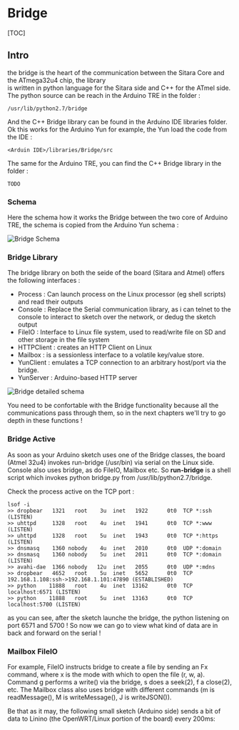 Bridge 
======
[TOC]

## Intro 
the bridge is the heart of the communication between the Sitara Core and the ATmega32u4 chip, the library  
is written in python language for the Sitara side and C++ for the ATmel side. The python source can be reach in the Arduino TRE in the folder : 

    /usr/lib/python2.7/bridge
    
And the C++ Bridge library can be found in the Arduino IDE libraries folder. Ok this works for the Arduino Yun 
for example, the Yun load the code from the IDE : 

    <Arduin IDE>/libraries/Bridge/src 
    
The same for the Arduino TRE, you can find the C++ Bridge library in the folder : 

    TODO 
    
### Schema 
Here the schema how it works the Bridge between the two core of Arduino TRE, the schema is copied from the 
Arduino Yun schema : 

![Bridge Schema](https://www.arduino.cc/en/uploads/Main/BridgeInShort.png)
    


### Bridge Library 
The bridge library on both the seide of the board (Sitara and Atmel) offers the following interfaces : 

+ Process : Can launch process on the Linux processor (eg shell scripts) and read their outputs
+ Console : Replace the Serial communication library, as i can telnet to the console to interact to sketch over the network, or dedug the sketch output
+ FileIO : Interface to Linux file system, used to read/write file on SD and other storage in the file system
+ HTTPClient : creates an HTTP Client on Linux 
+ Mailbox : is a sessionless interface to a volatile key/value store.
+ YunClient : emulates a TCP connection to an arbitrary host/port via the bridge.
+ YunServer : Arduino-based HTTP server

![Bridge detailed schema](http://googledrive.com/host/0B81i049MUE-9fjV6WkIxQXNQZWRLYzdqSWl2RkJ6MjZPMFJCNGVYVzlLT1lGRkxQTGJmSjQ/schema/arduino-bridge.png)

You need to be confortable with the Bridge functionality because all the communications pass through them, so in the next chapters we'll try to go depth in these functions ! 

### Bridge Active
As soon as your Arduino sketch uses one of the Bridge classes, the board (Atmel 32u4) invokes run-bridge (/usr/bin) via serial on the Linux side. Console also uses bridge, as do FileIO, Mailbox etc. So **run-bridge** is a shell script which invokes python bridge.py from /usr/lib/python2.7/bridge. 

Check the process active on the TCP port : 

    lsof -i 
    >> dropbear   1321   root    3u  inet   1922      0t0  TCP *:ssh (LISTEN)
    >> uhttpd     1328   root    4u  inet   1941      0t0  TCP *:www (LISTEN)
    >> uhttpd     1328   root    5u  inet   1943      0t0  TCP *:https (LISTEN)
    >> dnsmasq    1360 nobody    4u  inet   2010      0t0  UDP *:domain 
    >> dnsmasq    1360 nobody    5u  inet   2011      0t0  TCP *:domain (LISTEN)
    >> avahi-dae  1366 nobody   12u  inet   2055      0t0  UDP *:mdns 
    >> dropbear   4652   root    5u  inet   5652      0t0  TCP 192.168.1.108:ssh->192.168.1.101:47890 (ESTABLISHED)
    >> python    11888   root    4u  inet  13162      0t0  TCP localhost:6571 (LISTEN)
    >> python    11888   root    5u  inet  13163      0t0  TCP localhost:5700 (LISTEN)
    
as you can see, after the sketch launche the bridge, the python listening on port 6571 and 5700 ! So now we can go to view what kind of data are in back and forward on the serial ! 





### Mailbox FileIO
For example, FileIO instructs bridge to create a file by sending an Fx command, where x is the mode with which to open the file (r, w, a). Command g performs a write() via the bridge, s does a seek(2), f a close(2), etc. The Mailbox class also uses bridge with different commands (m is readMessage(), M is writeMessage(), J is writeJSON()).

Be that as it may, the following small sketch (Arduino side) sends a bit of data to Linino (the OpenWRT/Linux portion of the board) every 200ms:

